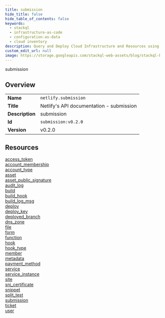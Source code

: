 ```yaml
---
title: submission
hide_title: false
hide_table_of_contents: false
keywords:
  - stackql
  - infrastructure-as-code
  - configuration-as-data
  - cloud inventory
description: Query and Deploy Cloud Infrastructure and Resources using SQL
custom_edit_url: null
image: https://storage.googleapis.com/stackql-web-assets/blog/stackql-blog-post-featured-image.png
---
```

submission  
    

## Overview
<table><tbody>
<tr><td><b>Name</b></td><td><code>netlify.submission</code></td></tr>
<tr><td><b>Title</b></td><td>Netlify's API documentation - submission</td></tr>
<tr><td><b>Description</b></td><td>submission</td></tr>
<tr><td><b>Id</b></td><td><code>submission:v0.2.0</code></td></tr>
<tr><td><b>Version</b></td><td>v0.2.0</td></tr>
</tbody></table>

## Resources
<div class="row">
<div class="providerDocColumn">
<a href="/docs/providers/netlify/submission/access_token">access_token</a><br />
<a href="/docs/providers/netlify/submission/account_membership">account_membership</a><br />
<a href="/docs/providers/netlify/submission/account_type">account_type</a><br />
<a href="/docs/providers/netlify/submission/asset">asset</a><br />
<a href="/docs/providers/netlify/submission/asset_public_signature">asset_public_signature</a><br />
<a href="/docs/providers/netlify/submission/audit_log">audit_log</a><br />
<a href="/docs/providers/netlify/submission/build">build</a><br />
<a href="/docs/providers/netlify/submission/build_hook">build_hook</a><br />
<a href="/docs/providers/netlify/submission/build_log_msg">build_log_msg</a><br />
<a href="/docs/providers/netlify/submission/deploy">deploy</a><br />
<a href="/docs/providers/netlify/submission/deploy_key">deploy_key</a><br />
<a href="/docs/providers/netlify/submission/deployed_branch">deployed_branch</a><br />
<a href="/docs/providers/netlify/submission/dns_zone">dns_zone</a><br />
<a href="/docs/providers/netlify/submission/file">file</a><br />
<a href="/docs/providers/netlify/submission/form">form</a><br />
</div>
<div class="providerDocColumn">
<a href="/docs/providers/netlify/submission/function">function</a><br />
<a href="/docs/providers/netlify/submission/hook">hook</a><br />
<a href="/docs/providers/netlify/submission/hook_type">hook_type</a><br />
<a href="/docs/providers/netlify/submission/member">member</a><br />
<a href="/docs/providers/netlify/submission/metadata">metadata</a><br />
<a href="/docs/providers/netlify/submission/payment_method">payment_method</a><br />
<a href="/docs/providers/netlify/submission/service">service</a><br />
<a href="/docs/providers/netlify/submission/service_instance">service_instance</a><br />
<a href="/docs/providers/netlify/submission/site">site</a><br />
<a href="/docs/providers/netlify/submission/sni_certificate">sni_certificate</a><br />
<a href="/docs/providers/netlify/submission/snippet">snippet</a><br />
<a href="/docs/providers/netlify/submission/split_test">split_test</a><br />
<a href="/docs/providers/netlify/submission/submission">submission</a><br />
<a href="/docs/providers/netlify/submission/ticket">ticket</a><br />
<a href="/docs/providers/netlify/submission/user">user</a><br />
</div>
</div>
